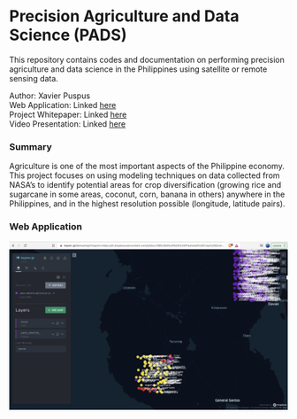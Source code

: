 # Precision Agriculture and Data Science (PADS)
This repository contains codes and documentation on performing precision agriculture and data science in the Philippines using satellite or remote sensing data.  

Author: Xavier Puspus  
Web Application: Linked [here](https://kepler.gl/demo/map?mapUrl=https://dl.dropboxusercontent.com/s/hbcu7i8flx3b55v/PADS%20Predicted%20Crop%20Diversity%20Map.json)  
Project Whitepaper: Linked [here](https://docs.google.com/document/d/1QMVp6mhK50pHDta3bYZQSLuq89pzKKBlEIU00-9w2vQ/edit?usp=sharing)  
Video Presentation: Linked [here](https://youtu.be/dviG9aV0XmI)  

### Summary
Agriculture is one of the most important aspects of the Philippine economy. This project focuses on using modeling techniques on data collected from NASA’s to identify potential areas for crop diversification (growing rice and sugarcane in some areas, coconut, corn, banana in others) anywhere in the Philippines, and in the highest resolution possible (longitude, latitude pairs). 

### Web Application

![Precision Agriculture as predicted in Mindanao, Philippines](webapp_demo.png)